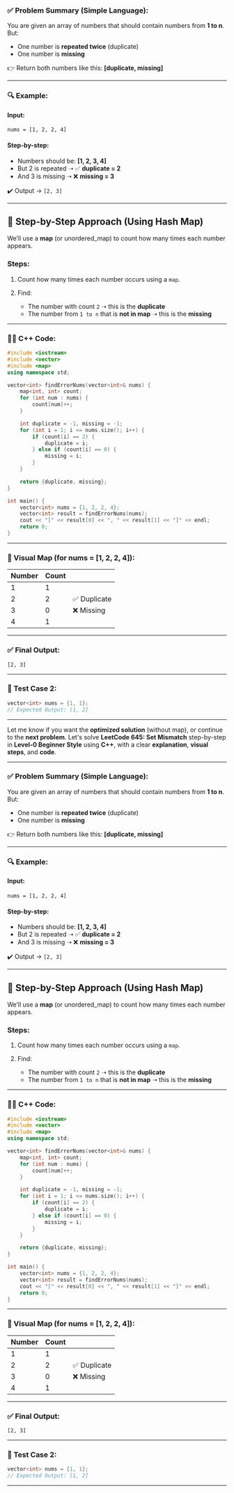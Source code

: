 ### ✅ Problem Summary (Simple Language):

You are given an array of numbers that should contain numbers from **1 to n**.
But:

* One number is **repeated twice** (duplicate)
* One number is **missing**

👉 Return both numbers like this:
**\[duplicate, missing]**

---

### 🔍 Example:

#### Input:

```
nums = [1, 2, 2, 4]
```

#### Step-by-step:

* Numbers should be: **\[1, 2, 3, 4]**
* But 2 is repeated ➝ ✅ **duplicate = 2**
* And 3 is missing ➝ ❌ **missing = 3**

✔️ Output → `[2, 3]`

---

## 🔧 Step-by-Step Approach (Using Hash Map)

We’ll use a **map** (or unordered\_map) to count how many times each number appears.

### Steps:

1. Count how many times each number occurs using a `map`.
2. Find:

   * The number with count `2` ➝ this is the **duplicate**
   * The number from `1 to n` that is **not in map** ➝ this is the **missing**

---

### 👨‍💻 C++ Code:

```cpp
#include <iostream>
#include <vector>
#include <map>
using namespace std;

vector<int> findErrorNums(vector<int>& nums) {
    map<int, int> count;
    for (int num : nums) {
        count[num]++;
    }

    int duplicate = -1, missing = -1;
    for (int i = 1; i <= nums.size(); i++) {
        if (count[i] == 2) {
            duplicate = i;
        } else if (count[i] == 0) {
            missing = i;
        }
    }

    return {duplicate, missing};
}

int main() {
    vector<int> nums = {1, 2, 2, 4};
    vector<int> result = findErrorNums(nums);
    cout << "[" << result[0] << ", " << result[1] << "]" << endl;
    return 0;
}
```

---

### 🧠 Visual Map (for nums = \[1, 2, 2, 4]):

| Number | Count |             |
| ------ | ----- | ----------- |
| 1      | 1     |             |
| 2      | 2     | ✅ Duplicate |
| 3      | 0     | ❌ Missing   |
| 4      | 1     |             |

---

### ✅ Final Output:

```
[2, 3]
```

---

### 🔁 Test Case 2:

```cpp
vector<int> nums = {1, 1};
// Expected Output: [1, 2]
```

---

Let me know if you want the **optimized solution** (without map), or continue to the **next problem**.
Let's solve **LeetCode 645: Set Mismatch** step-by-step in **Level-0 Beginner Style** using **C++**, with a clear **explanation**, **visual steps**, and **code**.

---

### ✅ Problem Summary (Simple Language):

You are given an array of numbers that should contain numbers from **1 to n**.
But:

* One number is **repeated twice** (duplicate)
* One number is **missing**

👉 Return both numbers like this:
**\[duplicate, missing]**

---

### 🔍 Example:

#### Input:

```
nums = [1, 2, 2, 4]
```

#### Step-by-step:

* Numbers should be: **\[1, 2, 3, 4]**
* But 2 is repeated ➝ ✅ **duplicate = 2**
* And 3 is missing ➝ ❌ **missing = 3**

✔️ Output → `[2, 3]`

---

## 🔧 Step-by-Step Approach (Using Hash Map)

We’ll use a **map** (or unordered\_map) to count how many times each number appears.

### Steps:

1. Count how many times each number occurs using a `map`.
2. Find:

   * The number with count `2` ➝ this is the **duplicate**
   * The number from `1 to n` that is **not in map** ➝ this is the **missing**

---

### 👨‍💻 C++ Code:

```cpp
#include <iostream>
#include <vector>
#include <map>
using namespace std;

vector<int> findErrorNums(vector<int>& nums) {
    map<int, int> count;
    for (int num : nums) {
        count[num]++;
    }

    int duplicate = -1, missing = -1;
    for (int i = 1; i <= nums.size(); i++) {
        if (count[i] == 2) {
            duplicate = i;
        } else if (count[i] == 0) {
            missing = i;
        }
    }

    return {duplicate, missing};
}

int main() {
    vector<int> nums = {1, 2, 2, 4};
    vector<int> result = findErrorNums(nums);
    cout << "[" << result[0] << ", " << result[1] << "]" << endl;
    return 0;
}
```

---

### 🧠 Visual Map (for nums = \[1, 2, 2, 4]):

| Number | Count |             |
| ------ | ----- | ----------- |
| 1      | 1     |             |
| 2      | 2     | ✅ Duplicate |
| 3      | 0     | ❌ Missing   |
| 4      | 1     |             |

---

### ✅ Final Output:

```
[2, 3]
```

---

### 🔁 Test Case 2:

```cpp
vector<int> nums = {1, 1};
// Expected Output: [1, 2]
```

---
